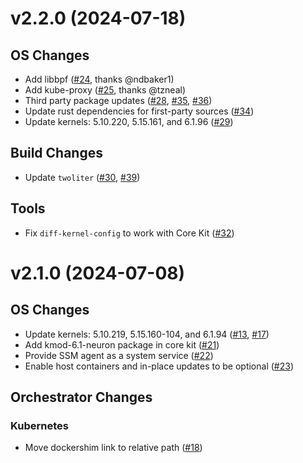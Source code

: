 # v2.2.0 (2024-07-18)

## OS Changes
* Add libbpf ([#24], thanks @ndbaker1)
* Add kube-proxy ([#25], thanks @tzneal)
* Third party package updates ([#28], [#35], [#36])
* Update rust dependencies for first-party sources ([#34])
* Update kernels: 5.10.220, 5.15.161, and 6.1.96 ([#29])

## Build Changes
* Update `twoliter` ([#30], [#39])

## Tools
* Fix `diff-kernel-config` to work with Core Kit ([#32])

[#24]: https://github.com/bottlerocket-os/bottlerocket-core-kit/pull/24
[#25]: https://github.com/bottlerocket-os/bottlerocket-core-kit/pull/25
[#28]: https://github.com/bottlerocket-os/bottlerocket-core-kit/pull/28
[#29]: https://github.com/bottlerocket-os/bottlerocket-core-kit/pull/29
[#30]: https://github.com/bottlerocket-os/bottlerocket-core-kit/pull/30
[#32]: https://github.com/bottlerocket-os/bottlerocket-core-kit/pull/32
[#34]: https://github.com/bottlerocket-os/bottlerocket-core-kit/pull/34
[#35]: https://github.com/bottlerocket-os/bottlerocket-core-kit/pull/35
[#36]: https://github.com/bottlerocket-os/bottlerocket-core-kit/pull/36
[#39]: https://github.com/bottlerocket-os/bottlerocket-core-kit/pull/39

# v2.1.0 (2024-07-08)

## OS Changes
* Update kernels: 5.10.219, 5.15.160-104, and 6.1.94 ([#13], [#17])
* Add kmod-6.1-neuron package in core kit ([#21])
* Provide SSM agent as a system service ([#22])
* Enable host containers and in-place updates to be optional ([#23])

## Orchestrator Changes

### Kubernetes
* Move dockershim link to relative path ([#18])

[#13]: https://github.com/bottlerocket-os/bottlerocket-core-kit/pull/13
[#17]: https://github.com/bottlerocket-os/bottlerocket-core-kit/pull/17
[#18]: https://github.com/bottlerocket-os/bottlerocket-core-kit/pull/18
[#21]: https://github.com/bottlerocket-os/bottlerocket-core-kit/pull/21
[#22]: https://github.com/bottlerocket-os/bottlerocket-core-kit/pull/22
[#23]: https://github.com/bottlerocket-os/bottlerocket-core-kit/pull/23
